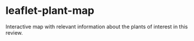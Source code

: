 # leaflet-plant-map
Interactive map with relevant information about the plants of interest in this review.
